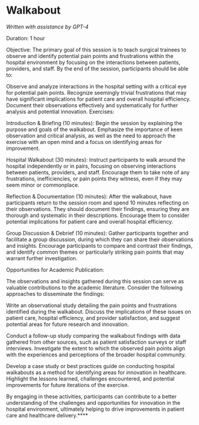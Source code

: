 
# Walkabout

*Written with assistance by GPT-4*

Duration: 1 hour

Objective: The primary goal of this session is to teach surgical trainees to observe and identify potential pain points and frustrations within the hospital environment by focusing on the interactions between patients, providers, and staff. By the end of the session, participants should be able to:

Observe and analyze interactions in the hospital setting with a critical eye for potential pain points.
Recognize seemingly trivial frustrations that may have significant implications for patient care and overall hospital efficiency.
Document their observations effectively and systematically for further analysis and potential innovation.
Exercises:

Introduction & Briefing (10 minutes): Begin the session by explaining the purpose and goals of the walkabout. Emphasize the importance of keen observation and critical analysis, as well as the need to approach the exercise with an open mind and a focus on identifying areas for improvement.

Hospital Walkabout (30 minutes): Instruct participants to walk around the hospital independently or in pairs, focusing on observing interactions between patients, providers, and staff. Encourage them to take note of any frustrations, inefficiencies, or pain points they witness, even if they may seem minor or commonplace.

Reflection & Documentation (10 minutes): After the walkabout, have participants return to the session room and spend 10 minutes reflecting on their observations. They should document their findings, ensuring they are thorough and systematic in their descriptions. Encourage them to consider potential implications for patient care and overall hospital efficiency.

Group Discussion & Debrief (10 minutes): Gather participants together and facilitate a group discussion, during which they can share their observations and insights. Encourage participants to compare and contrast their findings, and identify common themes or particularly striking pain points that may warrant further investigation.

Opportunities for Academic Publication:

The observations and insights gathered during this session can serve as valuable contributions to the academic literature. Consider the following approaches to disseminate the findings:

Write an observational study detailing the pain points and frustrations identified during the walkabout. Discuss the implications of these issues on patient care, hospital efficiency, and provider satisfaction, and suggest potential areas for future research and innovation.

Conduct a follow-up study comparing the walkabout findings with data gathered from other sources, such as patient satisfaction surveys or staff interviews. Investigate the extent to which the observed pain points align with the experiences and perceptions of the broader hospital community.

Develop a case study or best practices guide on conducting hospital walkabouts as a method for identifying areas for innovation in healthcare. Highlight the lessons learned, challenges encountered, and potential improvements for future iterations of the exercise.

By engaging in these activities, participants can contribute to a better understanding of the challenges and opportunities for innovation in the hospital environment, ultimately helping to drive improvements in patient care and healthcare delivery.****
